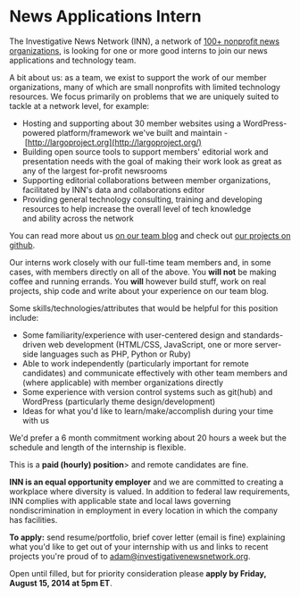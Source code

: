 # News Applications Intern

The Investigative News Network (INN), a network of [100+ nonprofit news organizations](http://investigativenewsnetwork.org/member/), is looking for one or more good interns to join our news applications and technology team.

A bit about us: as a team, we exist to support the work of our member organizations, many of which are small nonprofits with limited technology resources. We focus primarily on problems that we are uniquely suited to tackle at a network level, for example:

-  Hosting and supporting about 30 member websites using a WordPress-powered platform/framework we've built and maintain - [http://largoproject.org](http://largoproject.org/)
-  Building open source tools to support members' editorial work and presentation needs with the goal of making their work look as great as any of the largest for-profit newsrooms
-  Supporting editorial collaborations between member organizations, facilitated by INN's data and collaborations editor
-  Providing general technology consulting, training and developing resources to help increase the overall level of tech knowledge and ability across the network

You can read more about us [on our team blog](http://nerds.investigativenewsnetwork.org/) and check out [our projects on github](http://github.com/inn).

Our interns work closely with our full-time team members and, in some cases, with members directly on all of the above. You **will not** be making coffee and running errands. You **will** however build stuff, work on real projects, ship code and write about your experience on our team blog.

Some skills/technologies/attributes that would be helpful for this position include:

-  Some familiarity/experience with user-centered design and standards-driven web development (HTML/CSS, JavaScript, one or more server-side languages such as PHP, Python or Ruby)
-  Able to work independently (particularly important for remote candidates) and communicate effectively with other team members and (where applicable) with member organizations directly
-  Some experience with version control systems such as git(hub) and WordPress (particularly theme design/development)
-  Ideas for what you'd like to learn/make/accomplish during your time with us

We'd prefer a 6 month commitment working about 20 hours a week but the schedule and length of the internship is flexible.

This is a **paid (hourly) position**> and remote candidates are fine.

**INN is an equal opportunity employer** and we are committed to creating a workplace where diversity is valued. In addition to federal law requirements, INN complies with applicable state and local laws governing nondiscrimination in employment in every location in which the company has facilities.

**To apply:** send resume/portfolio, brief cover letter (email is fine) explaining what you'd like to get out of your internship with us and links to recent projects you're proud of to [adam@investigativenewsnetwork.org](mailto:adam@investigativenewsnetwork.org).

Open until filled, but for priority consideration please **apply by Friday, August 15, 2014 at 5pm ET**.
